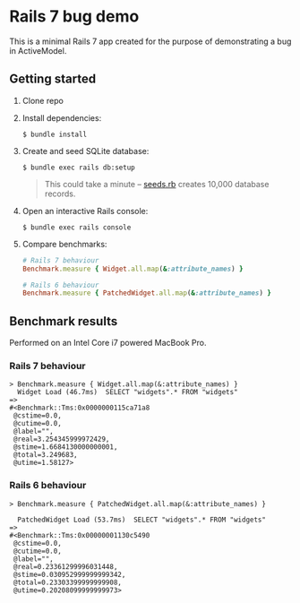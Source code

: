 # Rails 7 bug demo

This is a minimal Rails 7 app created for the purpose of demonstrating a bug in ActiveModel.

## Getting started

1. Clone repo
2. Install dependencies:
    ```
    $ bundle install
    ```
3. Create and seed SQLite database:
    ```
    $ bundle exec rails db:setup
    ```

    > This could take a minute – [seeds.rb](db/seeds.rb) creates 10,000 database records.
4. Open an interactive Rails console:
    ```
    $ bundle exec rails console
    ```
5. Compare benchmarks:
    ```ruby
    # Rails 7 behaviour
    Benchmark.measure { Widget.all.map(&:attribute_names) }

    # Rails 6 behaviour
    Benchmark.measure { PatchedWidget.all.map(&:attribute_names) }
    ```

## Benchmark results

Performed on an Intel Core i7 powered MacBook Pro.

### Rails 7 behaviour

```
> Benchmark.measure { Widget.all.map(&:attribute_names) }
  Widget Load (46.7ms)  SELECT "widgets".* FROM "widgets"
=> 
#<Benchmark::Tms:0x0000000115ca71a8
 @cstime=0.0,
 @cutime=0.0,
 @label="",
 @real=3.254345999972429,
 @stime=1.6684130000000001,
 @total=3.249683,
 @utime=1.58127>
```

 ### Rails 6 behaviour

```
> Benchmark.measure { PatchedWidget.all.map(&:attribute_names) }

  PatchedWidget Load (53.7ms)  SELECT "widgets".* FROM "widgets"
=> 
#<Benchmark::Tms:0x00000001130c5490
 @cstime=0.0,
 @cutime=0.0,
 @label="",
 @real=0.23361299996031448,
 @stime=0.030952999999999342,
 @total=0.23303399999999908,
 @utime=0.20208099999999973>
```
